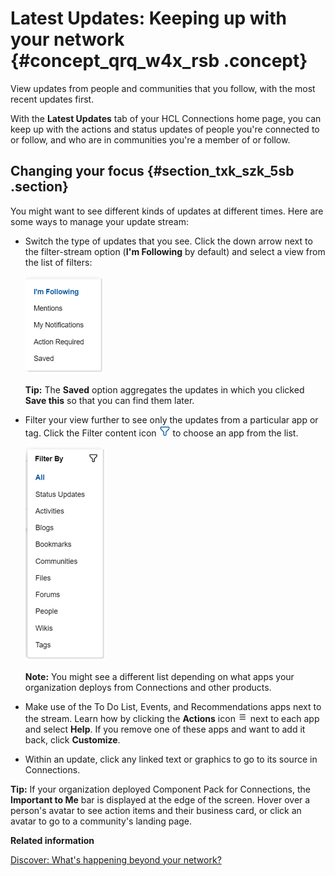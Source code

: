 # Latest Updates: Keeping up with your network {#concept_qrq_w4x_rsb .concept}

View updates from people and communities that you follow, with the most recent updates first.

With the **Latest Updates** tab of your HCL Connections home page, you can keep up with the actions and status updates of people you're connected to or follow, and who are in communities you're a member of or follow.

## Changing your focus {#section_txk_szk_5sb .section}

You might want to see different kinds of updates at different times. Here are some ways to manage your update stream:

-   Switch the type of updates that you see. Click the down arrow next to the filter-stream option \(**I'm Following** by default\) and select a view from the list of filters:

    ![](images/latest_personal_filters.png)

    **Tip:** The **Saved** option aggregates the updates in which you clicked **Save this** so that you can find them later.

-   Filter your view further to see only the updates from a particular app or tag. Click the Filter content icon ![Filter content icon](images/funnel.png) to choose an app from the list.

    ![](images/latest_filter_updates.png)

    **Note:** You might see a different list depending on what apps your organization deploys from Connections and other products.

-   Make use of the To Do List, Events, and Recommendations apps next to the stream. Learn how by clicking the **Actions** icon ![](images/hamburger_icon.png) next to each app and select **Help**. If you remove one of these apps and want to add it back, click **Customize**.
-   Within an update, click any linked text or graphics to go to its source in Connections.

**Tip:** If your organization deployed Component Pack for Connections, the **Important to Me** bar is displayed at the edge of the screen. Hover over a person's avatar to see action items and their business card, or click an avatar to go to a community's landing page.

**Related information**  


[Discover: What's happening beyond your network?](discover_beyond_your_network.md)

